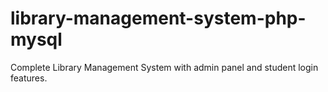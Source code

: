 # library-management-system-php-mysql
Complete Library Management System with admin panel and student login features.
